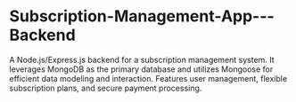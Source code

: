 # Subscription-Management-App---Backend

A Node.js/Express.js backend for a subscription management system. It leverages MongoDB as the primary database and utilizes Mongoose for efficient data modeling and interaction. Features user management, flexible subscription plans, and secure payment processing.
